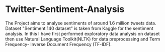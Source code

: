 # Twitter-Sentiment-Analysis
The Project aims to analyse sentiments of around 1.6 million tweets data. Dataset "Sentiment 140 dataset" is taken from Kaggle for the sentiment analysis. In this I have first performed exploratory data analysis on dataset then use Natural Language Toolkit(NLTK) for data preprocessing and Term Frequency- Inverse Document Frequency (TF-IDF). 
